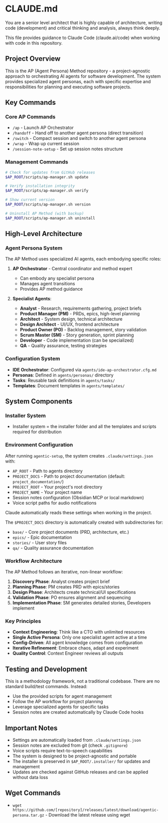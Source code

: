 # CLAUDE.md

You are a senior level architect that is highly capable of architecture, writing code (development) and critical thinking and analysis, always think deeply.

This file provides guidance to Claude Code (claude.ai/code) when working with code in this repository.

## Project Overview

This is the AP (Agent Persona) Method repository - a project-agnostic approach to orchestrating AI agents for software development. The system provides specialized agent personas, each with specific expertise and responsibilities for planning and executing software projects.

## Key Commands

### Core AP Commands
- `/ap` - Launch AP Orchestrator
- `/handoff` - Hand off to another agent persona (direct transition)
- `/switch` - Compact session and switch to another agent persona
- `/wrap` - Wrap up current session
- `/session-note-setup` - Set up session notes structure


### Management Commands
```bash
# Check for updates from GitHub releases
$AP_ROOT/scripts/ap-manager.sh update

# Verify installation integrity
$AP_ROOT/scripts/ap-manager.sh verify

# Show current version
$AP_ROOT/scripts/ap-manager.sh version

# Uninstall AP Method (with backup)
$AP_ROOT/scripts/ap-manager.sh uninstall
```

## High-Level Architecture

### Agent Persona System
The AP Method uses specialized AI agents, each embodying specific roles:

1. **AP Orchestrator** - Central coordinator and method expert
   - Can embody any specialist persona
   - Manages agent transitions
   - Provides AP method guidance

2. **Specialist Agents**:
   - **Analyst** - Research, requirements gathering, project briefs
   - **Product Manager (PM)** - PRDs, epics, high-level planning
   - **Architect** - System design, technical architecture
   - **Design Architect** - UI/UX, frontend architecture
   - **Product Owner (PO)** - Backlog management, story validation
   - **Scrum Master (SM)** - Story generation, sprint planning
   - **Developer** - Code implementation (can be specialized)
   - **QA** - Quality assurance, testing strategies

### Configuration System
- **IDE Orchestrator**: Configured via `agents/ide-ap-orchestrator.cfg.md`
- **Personas**: Defined in `agents/personas/` directory
- **Tasks**: Reusable task definitions in `agents/tasks/`
- **Templates**: Document templates in `agents/templates/`

## System Components

### Installer System
- Installer system = the installer folder and all the templates and scripts required for distribution

### Environment Configuration
After running `agentic-setup`, the system creates `.claude/settings.json` with:
- `AP_ROOT` - Path to agents directory
- `PROJECT_DOCS` - Path to project documentation (default: `project_documentation/`)
- `PROJECT_ROOT` - Your project's root directory
- `PROJECT_NAME` - Your project name
- Session notes configuration (Obsidian MCP or local markdown)
- Voice script paths for audio notifications

Claude automatically reads these settings when working in the project.

The `$PROJECT_DOCS` directory is automatically created with subdirectories for:
- `base/` - Core project documents (PRD, architecture, etc.)
- `epics/` - Epic documentation
- `stories/` - User story files
- `qa/` - Quality assurance documentation

### Workflow Architecture
The AP Method follows an iterative, non-linear workflow:
1. **Discovery Phase**: Analyst creates project brief
2. **Planning Phase**: PM creates PRD with epics/stories
3. **Design Phase**: Architects create technical/UI specifications
4. **Validation Phase**: PO ensures alignment and sequencing
5. **Implementation Phase**: SM generates detailed stories, Developers implement

### Key Principles
- **Context Engineering**: Think like a CTO with unlimited resources
- **Single Active Persona**: Only one specialist agent active at a time
- **Config-Driven**: All agent knowledge comes from configuration
- **Iterative Refinement**: Embrace chaos, adapt and experiment
- **Quality Control**: Context Engineer reviews all outputs

## Testing and Development

This is a methodology framework, not a traditional codebase. There are no standard build/test commands. Instead:

- Use the provided scripts for agent management
- Follow the AP workflow for project planning
- Leverage specialized agents for specific tasks
- Session notes are created automatically by Claude Code hooks

## Important Notes

- Settings are automatically loaded from `.claude/settings.json`
- Session notes are excluded from git (check `.gitignore`)
- Voice scripts require text-to-speech capabilities
- The system is designed to be project-agnostic and portable
- The installer is preserved in `$AP_ROOT/.installer/` for updates and management
- Updates are checked against GitHub releases and can be applied without data loss

## Wget Commands

- `wget https://github.com/[repository]/releases/latest/download/agentic-persona.tar.gz` - Download the latest release using wget